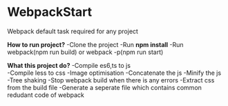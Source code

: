 # WebpackStart
Webpack default task required for any project

**How to run project?**
-Clone the project
-Run **npm install**
-Run webpack(npm run build) or webpack -p(npm run start)


**What this project do?**
-Compile es6,ts to js  
-Compile less to css
-Image optimisation
-Concatenate the js
-Minify the js
-Tree shaking
-Stop webpack build when there is any errors
-Extract css from the build file
-Generate a seperate file which contains common redudant code of webpack
